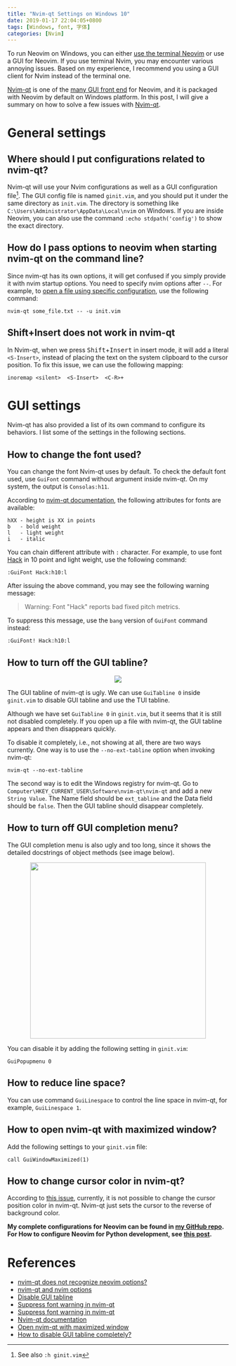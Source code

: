 ```yaml
---
title: "Nvim-qt Settings on Windows 10"
date: 2019-01-17 22:04:05+0800
tags: [Windows, font, 字体]
categories: [Nvim]
---
```


To run Neovim on Windows, you can either [use the terminal
Neovim](https://jdhao.github.io/2018/11/15/neovim_configuration_windows/) or
use a GUI for Neovim. If you use terminal Nvim, you may encounter various
annoying issues. Based on my experience, I recommend you using a GUI client for
Nvim instead of the terminal one.

<!--more-->

[Nvim-qt](https://github.com/equalsraf/neovim-qt) is one of the [many GUI front
end](https://github.com/neovim/neovim/wiki/Related-projects#gui) for Neovim,
and it is packaged with Neovim by default on Windows platform. In this post, I
will give a summary on how to solve a few issues with
[Nvim-qt](https://github.com/equalsraf/neovim-qt).

# General settings #

## Where should I put configurations related to nvim-qt?

Nvim-qt will use your Nvim configurations as well as a GUI configuration
file[^1]. The GUI config file is named `ginit.vim`, and you should put it under
the same directory as `init.vim`. The directory is something like
`C:\Users\Administrator\AppData\Local\nvim` on Windows. If you are inside
Neovim, you can also use the command `:echo stdpath('config')` to show the
exact directory.

## How do I pass options to neovim when starting nvim-qt on the command line?

Since nvim-qt has its own options, it will get confused if you simply provide
it with nvim startup options. You need to specify nvim options after `--`. For
example, to [open a file using specific
configuration](https://www.mankier.com/1/nvim#-u), use the following command:

```
nvim-qt some_file.txt -- -u init.vim
```

## Shift+Insert does not work in nvim-qt ##

In Nvim-qt, when we press <kbd>Shift</kbd>+<kbd>Insert</kbd> in insert mode, it
will add a literal `<S-Insert>`, instead of placing the text on the system
clipboard to the cursor position. To fix this issue, we can use the following
mapping:

```vim
inoremap <silent>  <S-Insert>  <C-R>+
```

# GUI settings

Nvim-qt has also provided a list of its own command to configure its behaviors.
I list some of the settings in the following sections.

## How to change the font used?

You can change the font Nvim-qt uses by default. To check the default font
used, use `GuiFont` command without argument inside nvim-qt. On my system, the
output is `Consolas:h11`.

According to [nvim-qt documentation](https://github.com/equalsraf/neovim-qt/blob/master/src/gui/runtime/doc/nvim_gui_shim.txt),
the following attributes for fonts are available:

```
hXX - height is XX in points
b   - bold weight
l   - light weight
i   - italic
```

You can chain different attribute with `:` character. For example, to use font
[Hack](https://sourcefoundry.org/hack/) in 10 point and light weight, use the
following command:

```
:GuiFont Hack:h10:l
```

After issuing the above command, you may see the following warning message:

> Warning: Font "Hack" reports bad fixed pitch metrics.

To suppress this message, use the `bang` version of `GuiFont` command instead:

```
:GuiFont! Hack:h10:l
```

## How to turn off the GUI tabline?

<p align="center">
<img src="https://blog-resource-1257868508.file.myqcloud.com/20190117221204.png">
</p>

The GUI tabline of nvim-qt is ugly. We can use `GuiTabline 0` inside
`ginit.vim` to disable GUI tabline and use the TUI tabline.

Although we have set `GuiTabline 0` in `ginit.vim`, but it seems that it is
still not disabled completely. If you open up a file with nvim-qt, the GUI
tabline appears and then disappears quickly.

To disable it completely, i.e., not showing at all, there are two ways
currently. One way is to use the `--no-ext-tabline`  option when invoking
nvim-qt:

```
nvim-qt --no-ext-tabline
```

The second way is to edit the Windows registry for nvim-qt. Go to
`Computer\HKEY_CURRENT_USER\Software\nvim-qt\nvim-qt` and add a new `String
Value`. The Name field should be `ext_tabline` and the Data field should be
`false`. Then the GUI tabline should disappear completely.

## How to turn off GUI completion menu?

The GUI completion menu is also ugly and too long, since it shows the detailed
docstrings of object methods (see image below).

<p align="center">
<img src="https://blog-resource-1257868508.file.myqcloud.com/20190117221305.png" width="400">
</p>

You can disable it by adding the following setting in `ginit.vim`:

```vim
GuiPopupmenu 0
```

## How to reduce line space?

You can use command `GuiLinespace` to control the line space in nvim-qt, for
example, `GuiLinespace 1`.

## How to open nvim-qt with maximized window?

Add the following settings to your `ginit.vim` file:

```
call GuiWindowMaximized(1)
```

## How to change cursor color in nvim-qt?

According to [this issue](https://github.com/equalsraf/neovim-qt/issues/599),
currently, it is not possible to change the cursor position color in nvim-qt.
Nvim-qt just sets the cursor to the reverse of background color.

**My complete configurations for Neovim can be found in [my GitHub
repo](https://github.com/jdhao/nvim-config). For How to configure Neovim for
Python development, see
[this post](https://jdhao.github.io/2018/12/24/centos_nvim_install_use_guide_en/).**

# References

+ [nvim-qt does not recognize neovim options?](https://github.com/equalsraf/neovim-qt/issues/125)
+ [nvim-qt and nvim options](https://github.com/equalsraf/neovim-qt/issues/449)
+ [Disable GUI tabline](https://github.com/equalsraf/neovim-qt/issues/361)
+ [Suppress font warning in nvim-qt](https://github.com/equalsraf/neovim-qt/issues/164)
+ [Suppress font warning in nvim-qt](https://github.com/equalsraf/neovim-gui-shim/issues/1)
+ [Nvim-qt documentation](https://github.com/equalsraf/neovim-qt/blob/master/src/gui/runtime/doc/nvim_gui_shim.txt)
+ [Open nvim-qt with maximized window](https://github.com/equalsraf/neovim-qt/issues/83#issuecomment-211997944)
+ [How to disable GUI tabline completely?](https://github.com/equalsraf/neovim-qt/issues/589)

[^1]: See also `:h ginit.vim`
